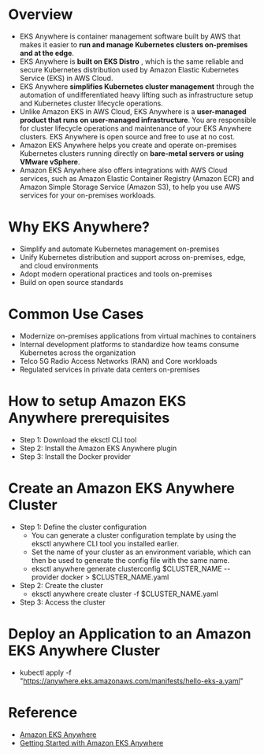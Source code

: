 # Overview
+ EKS Anywhere is container management software built by AWS that makes it easier to **run and manage Kubernetes clusters on-premises and at the edge**. 
+ EKS Anywhere is **built on EKS Distro** , which is the same reliable and secure Kubernetes distribution used by Amazon Elastic Kubernetes Service (EKS) in AWS Cloud.
+ EKS Anywhere **simplifies Kubernetes cluster management** through the automation of undifferentiated heavy lifting such as infrastructure setup and Kubernetes cluster lifecycle operations.
+ Unlike Amazon EKS in AWS Cloud, EKS Anywhere is a **user-managed product that runs on user-managed infrastructure**. You are responsible for cluster lifecycle operations and maintenance of your EKS Anywhere clusters. EKS Anywhere is open source and free to use at no cost. 
+ Amazon EKS Anywhere helps you create and operate on-premises Kubernetes clusters running directly on **bare-metal servers or using VMware vSphere**.
+ Amazon EKS Anywhere also offers integrations with AWS Cloud services, such as Amazon Elastic Container Registry (Amazon ECR) and Amazon Simple Storage Service (Amazon S3), to help you use AWS services for your on-premises workloads.
# Why EKS Anywhere?
+ Simplify and automate Kubernetes management on-premises
+ Unify Kubernetes distribution and support across on-premises, edge, and cloud environments
+ Adopt modern operational practices and tools on-premises
+ Build on open source standards
# Common Use Cases
+ Modernize on-premises applications from virtual machines to containers
+ Internal development platforms to standardize how teams consume Kubernetes across the organization
+ Telco 5G Radio Access Networks (RAN) and Core workloads
+ Regulated services in private data centers on-premises
# How to setup Amazon EKS Anywhere prerequisites
+ Step 1: Download the eksctl CLI tool
+ Step 2: Install the Amazon EKS Anywhere plugin
+ Step 3: Install the Docker provider
# Create an Amazon EKS Anywhere Cluster
+ Step 1: Define the cluster configuration
    + You can generate a cluster configuration template by using the eksctl anywhere CLI tool you installed earlier. 
    + Set the name of your cluster as an environment variable, which can then be used to generate the config file with the same name. 
    + eksctl anywhere generate clusterconfig $CLUSTER_NAME --provider docker > $CLUSTER_NAME.yaml
+ Step 2: Create the cluster
    + eksctl anywhere create cluster -f $CLUSTER_NAME.yaml
+ Step 3: Access the cluster
# Deploy an Application to an Amazon EKS Anywhere Cluster
+ kubectl apply -f "https://anywhere.eks.amazonaws.com/manifests/hello-eks-a.yaml"


# Reference
+ [Amazon EKS Anywhere](https://anywhere.eks.amazonaws.com/docs/overview/)
+ [Getting Started with Amazon EKS Anywhere](https://explore.skillbuilder.aws/learn/course/14268/getting-started-with-amazon-eks-anywhere)